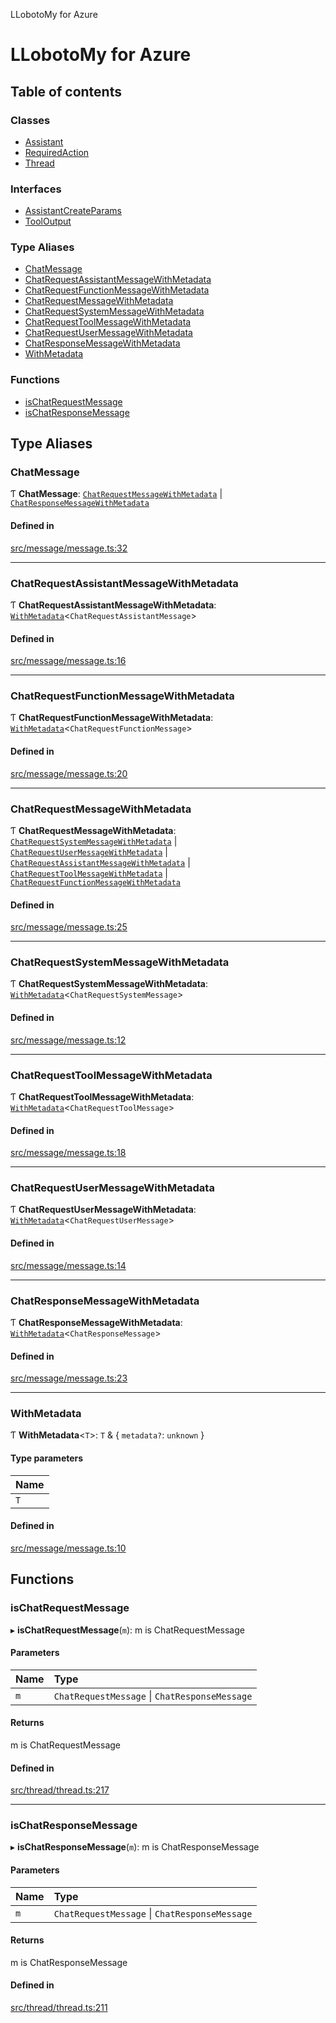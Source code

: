 LLobotoMy for Azure

# LLobotoMy for Azure

## Table of contents

### Classes

- [Assistant](classes/Assistant.md)
- [RequiredAction](classes/RequiredAction.md)
- [Thread](classes/Thread.md)

### Interfaces

- [AssistantCreateParams](interfaces/AssistantCreateParams.md)
- [ToolOutput](interfaces/ToolOutput.md)

### Type Aliases

- [ChatMessage](README.md#chatmessage)
- [ChatRequestAssistantMessageWithMetadata](README.md#chatrequestassistantmessagewithmetadata)
- [ChatRequestFunctionMessageWithMetadata](README.md#chatrequestfunctionmessagewithmetadata)
- [ChatRequestMessageWithMetadata](README.md#chatrequestmessagewithmetadata)
- [ChatRequestSystemMessageWithMetadata](README.md#chatrequestsystemmessagewithmetadata)
- [ChatRequestToolMessageWithMetadata](README.md#chatrequesttoolmessagewithmetadata)
- [ChatRequestUserMessageWithMetadata](README.md#chatrequestusermessagewithmetadata)
- [ChatResponseMessageWithMetadata](README.md#chatresponsemessagewithmetadata)
- [WithMetadata](README.md#withmetadata)

### Functions

- [isChatRequestMessage](README.md#ischatrequestmessage)
- [isChatResponseMessage](README.md#ischatresponsemessage)

## Type Aliases

### ChatMessage

Ƭ **ChatMessage**: [`ChatRequestMessageWithMetadata`](README.md#chatrequestmessagewithmetadata) \| [`ChatResponseMessageWithMetadata`](README.md#chatresponsemessagewithmetadata)

#### Defined in

[src/message/message.ts:32](https://github.com/paztek/llobotomy-azure/blob/4c3ad38/src/message/message.ts#L32)

___

### ChatRequestAssistantMessageWithMetadata

Ƭ **ChatRequestAssistantMessageWithMetadata**: [`WithMetadata`](README.md#withmetadata)<`ChatRequestAssistantMessage`\>

#### Defined in

[src/message/message.ts:16](https://github.com/paztek/llobotomy-azure/blob/4c3ad38/src/message/message.ts#L16)

___

### ChatRequestFunctionMessageWithMetadata

Ƭ **ChatRequestFunctionMessageWithMetadata**: [`WithMetadata`](README.md#withmetadata)<`ChatRequestFunctionMessage`\>

#### Defined in

[src/message/message.ts:20](https://github.com/paztek/llobotomy-azure/blob/4c3ad38/src/message/message.ts#L20)

___

### ChatRequestMessageWithMetadata

Ƭ **ChatRequestMessageWithMetadata**: [`ChatRequestSystemMessageWithMetadata`](README.md#chatrequestsystemmessagewithmetadata) \| [`ChatRequestUserMessageWithMetadata`](README.md#chatrequestusermessagewithmetadata) \| [`ChatRequestAssistantMessageWithMetadata`](README.md#chatrequestassistantmessagewithmetadata) \| [`ChatRequestToolMessageWithMetadata`](README.md#chatrequesttoolmessagewithmetadata) \| [`ChatRequestFunctionMessageWithMetadata`](README.md#chatrequestfunctionmessagewithmetadata)

#### Defined in

[src/message/message.ts:25](https://github.com/paztek/llobotomy-azure/blob/4c3ad38/src/message/message.ts#L25)

___

### ChatRequestSystemMessageWithMetadata

Ƭ **ChatRequestSystemMessageWithMetadata**: [`WithMetadata`](README.md#withmetadata)<`ChatRequestSystemMessage`\>

#### Defined in

[src/message/message.ts:12](https://github.com/paztek/llobotomy-azure/blob/4c3ad38/src/message/message.ts#L12)

___

### ChatRequestToolMessageWithMetadata

Ƭ **ChatRequestToolMessageWithMetadata**: [`WithMetadata`](README.md#withmetadata)<`ChatRequestToolMessage`\>

#### Defined in

[src/message/message.ts:18](https://github.com/paztek/llobotomy-azure/blob/4c3ad38/src/message/message.ts#L18)

___

### ChatRequestUserMessageWithMetadata

Ƭ **ChatRequestUserMessageWithMetadata**: [`WithMetadata`](README.md#withmetadata)<`ChatRequestUserMessage`\>

#### Defined in

[src/message/message.ts:14](https://github.com/paztek/llobotomy-azure/blob/4c3ad38/src/message/message.ts#L14)

___

### ChatResponseMessageWithMetadata

Ƭ **ChatResponseMessageWithMetadata**: [`WithMetadata`](README.md#withmetadata)<`ChatResponseMessage`\>

#### Defined in

[src/message/message.ts:23](https://github.com/paztek/llobotomy-azure/blob/4c3ad38/src/message/message.ts#L23)

___

### WithMetadata

Ƭ **WithMetadata**<`T`\>: `T` & { `metadata?`: `unknown`  }

#### Type parameters

| Name |
| :------ |
| `T` |

#### Defined in

[src/message/message.ts:10](https://github.com/paztek/llobotomy-azure/blob/4c3ad38/src/message/message.ts#L10)

## Functions

### isChatRequestMessage

▸ **isChatRequestMessage**(`m`): m is ChatRequestMessage

#### Parameters

| Name | Type |
| :------ | :------ |
| `m` | `ChatRequestMessage` \| `ChatResponseMessage` |

#### Returns

m is ChatRequestMessage

#### Defined in

[src/thread/thread.ts:217](https://github.com/paztek/llobotomy-azure/blob/4c3ad38/src/thread/thread.ts#L217)

___

### isChatResponseMessage

▸ **isChatResponseMessage**(`m`): m is ChatResponseMessage

#### Parameters

| Name | Type |
| :------ | :------ |
| `m` | `ChatRequestMessage` \| `ChatResponseMessage` |

#### Returns

m is ChatResponseMessage

#### Defined in

[src/thread/thread.ts:211](https://github.com/paztek/llobotomy-azure/blob/4c3ad38/src/thread/thread.ts#L211)
